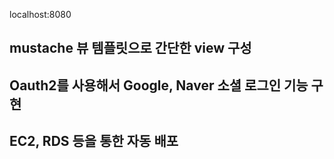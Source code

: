localhost:8080

## mustache 뷰 템플릿으로 간단한 view 구성
## Oauth2를 사용해서 Google, Naver 소셜 로그인 기능 구현
## EC2, RDS 등을 통한 자동 배포
